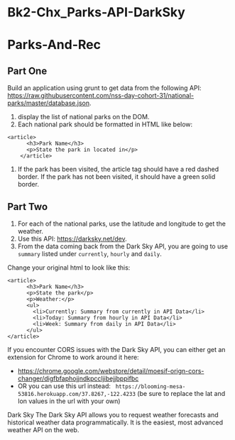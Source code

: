 # Bk2-Chx_Parks-API-DarkSky

# Parks-And-Rec

## Part One
Build an application using grunt to get data from the following API: https://raw.githubusercontent.com/nss-day-cohort-31/national-parks/master/database.json.

1. display the list of national parks on the DOM. 
1. Each national park should be formatted in HTML like below:

```
<article>
      <h3>Park Name</h3>
      <p>State the park in located in</p>
    </article>
 ```
1. If the park has been visited, the article tag should have a red dashed border. If the park has not been visited, it should have a green solid border.

## Part Two
1. For each of the national parks, use the latitude and longitude to get the weather.
1. Use this API: https://darksky.net/dev.
1. From the data coming back from the Dark Sky API, you are going to use `summary` listed under `currently`, `hourly` and `daily`. 

Change your original html to look like this:

```
<article>
      <h3>Park Name</h3>
      <p>State the park</p>
      <p>Weather:</p>
      <ul>
        <li>Currently: Summary from currently in API Data</li>
        <li>Today: Summary from hourly in API Data</li>
        <li>Week: Summary from daily in API Data</li>
      </ul>
</article>
```

If you encounter CORS issues with the Dark Sky API, you can either get an extension for Chrome to work around it here:
* https://chrome.google.com/webstore/detail/moesif-orign-cors-changer/digfbfaphojjndkpccljibejjbppifbc 
* OR you can use this url instead: ` https://blooming-mesa-53816.herokuapp.com/37.8267,-122.4233` (be sure to replace the lat and lon values in the url with your own)


Dark Sky
The Dark Sky API allows you to request weather forecasts and historical weather data programmatically. It is the easiest, most advanced weather API on the web.

